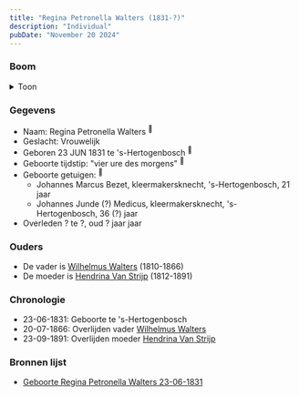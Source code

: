 ```yaml
---
title: "Regina Petronella Walters (1831-?)"
description: "Individual"
pubDate: "November 20 2024"
---
```


### Boom
<details><summary>Toon</summary>

![test](https://www.plantuml.com/plantuml/svg/ZP9DJzj048Rl-oj6SE0KQMr3qaPHeAaIGTMY20gefsXjJ-qbuzrePoqKHVdldH0Na430RJNxlZFFV9nnD26s3IbUMhSomJIGcs9P1T-wyhid7o06urY-q4LLsnAXiA4WtB-nMSKrDDZa67WVueW1VLolKBt8Mf1XXeq2W8aF9ORVjIsM3fb7eyPODnv3fhPA7S7yiHIhlUFWpbADrBGCTuOaDH-0ORZGEaa708VJR7OocqZYpL-BL6vXDCnDlbxaFaR2uHYI57vz-mF9bqJ3wGiLBrkYXN7beWYUEVV28l9Kmu-RdoBlz-68U-SOeg_GvPwBMlWwg7DqPR3EmArnS1s3lLyzOMLQi6QJQJRDtiCw5goh7LOA4mnaYxRv15q6rzEvkBucxz2DXWzObjPLEqTV-haKHwOV2MTQw-CJE2HRrN6DHFv1ABUg6sYlrobKryfpe7DAOFSrIDN_SbTOxKOnnnW4ayYysjGWXQSjVpmQQR93VgF93qTqAbkMEpgJ3SbT_mC0)
</details>

### Gegevens
- Naam: Regina Petronella Walters <sup><a href="../s00297/" style="text-decoration:none" title="Geboorte Regina Petronella Walters 23-06-1831">:link:</a></sup>
- Geslacht: Vrouwelijk
- Geboren 23 JUN 1831 te 's-Hertogenbosch <sup><a href="../s00297/" style="text-decoration:none" title="Geboorte Regina Petronella Walters 23-06-1831">:link:</a></sup>
- Geboorte tijdstip: "vier ure des morgens" <sup><a href="../s00297/" style="text-decoration:none" title="Geboorte Regina Petronella Walters 23-06-1831">:link:</a></sup>
- Geboorte getuigen: <sup><a href="../s00297/" style="text-decoration:none" title="Geboorte Regina Petronella Walters 23-06-1831">:link:</a></sup>
  - Johannes Marcus Bezet, kleermakersknecht, \'s-Hertogenbosch, 21 jaar
  - Johannes Junde (?) Medicus, kleermakersknecht, \'s-Hertogenbosch, 36 (?) jaar
- Overleden ? te ?, oud ? jaar jaar 

### Ouders
- De vader is [Wilhelmus Walters](../i00127/) (1810-1866)
- De moeder is [Hendrina Van Strijp](../i00130/) (1812-1891)

### Chronologie
- 23-06-1831: Geboorte te 's-Hertogenbosch
- 20-07-1866: Overlijden vader [Wilhelmus Walters](../i00127/)
- 23-09-1891: Overlijden moeder [Hendrina Van Strijp](../i00130/)

### Bronnen lijst
- [Geboorte Regina Petronella Walters 23-06-1831](../s00297/)